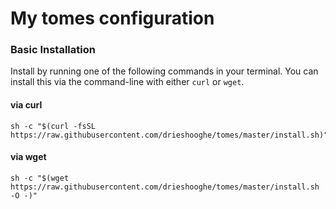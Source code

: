 # My tomes configuration

### Basic Installation

Install by running one of the following commands in your terminal. You can install this via the command-line with either `curl` or `wget`.

#### via curl

```shell
sh -c "$(curl -fsSL https://raw.githubusercontent.com/drieshooghe/tomes/master/install.sh)"
```

#### via wget

```shell
sh -c "$(wget https://raw.githubusercontent.com/drieshooghe/tomes/master/install.sh -O -)"
```
